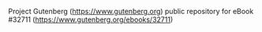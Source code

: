 Project Gutenberg (https://www.gutenberg.org) public repository for eBook #32711 (https://www.gutenberg.org/ebooks/32711)

